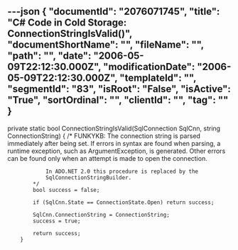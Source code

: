 ---json
{
  "documentId": "2076071745",
  "title": "C# Code in Cold Storage: ConnectionStringIsValid()",
  "documentShortName": "",
  "fileName": "",
  "path": "",
  "date": "2006-05-09T22:12:30.000Z",
  "modificationDate": "2006-05-09T22:12:30.000Z",
  "templateId": "",
  "segmentId": "83",
  "isRoot": "False",
  "isActive": "True",
  "sortOrdinal": "",
  "clientId": "",
  "tag": ""
}
---

private static bool ConnectionStringIsValid(SqlConnection SqlCnn,
            string ConnectionString)
        {
            /*
                FUNKYKB:
                The connection string is parsed immediately after being set.
                If errors in syntax are found when parsing, a runtime exception,
                such as ArgumentException, is generated.
                Other errors can be found only when an attempt is made
                to open the connection.

                In ADO.NET 2.0 this procedure is replaced by the
                SqlConnectionStringBuilder.
            */
            bool success = false;

            if (SqlCnn.State == ConnectionState.Open) return success;

            SqlCnn.ConnectionString = ConnectionString;
            success = true;

            return success;
        }
